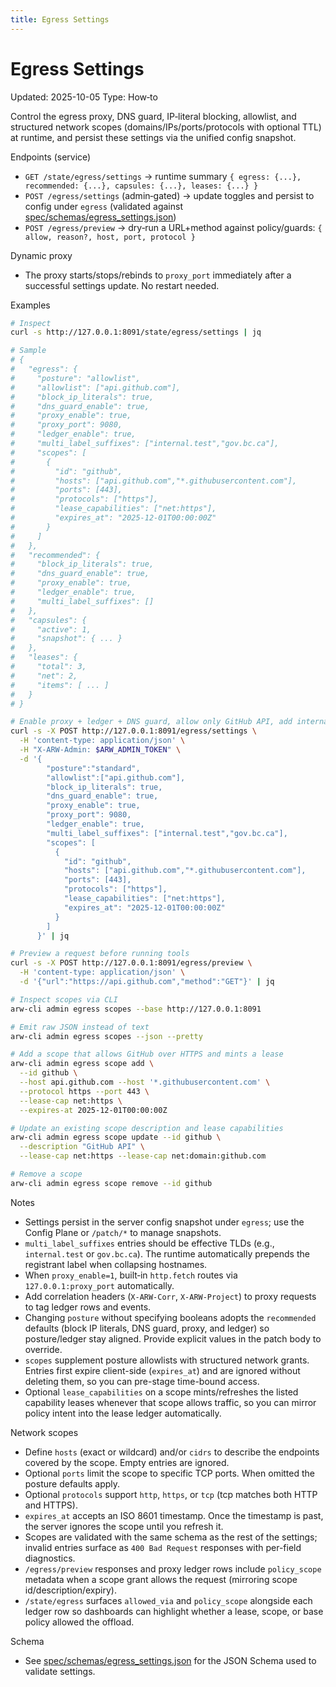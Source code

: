 ```yaml
---
title: Egress Settings
---
```


# Egress Settings
Updated: 2025-10-05
Type: How‑to

Control the egress proxy, DNS guard, IP‑literal blocking, allowlist, and structured network scopes (domains/IPs/ports/protocols with optional TTL) at runtime, and persist these settings via the unified config snapshot.

Endpoints (service)
- `GET /state/egress/settings` → runtime summary `{ egress: {...}, recommended: {...}, capsules: {...}, leases: {...} }`
- `POST /egress/settings` (admin‑gated) → update toggles and persist to config under `egress` (validated against [spec/schemas/egress_settings.json](https://github.com/t3hw00t/ARW/blob/main/spec/schemas/egress_settings.json))
- `POST /egress/preview` → dry‑run a URL+method against policy/guards: `{ allow, reason?, host, port, protocol }`

Dynamic proxy
- The proxy starts/stops/rebinds to `proxy_port` immediately after a successful settings update. No restart needed.

Examples
```bash
# Inspect
curl -s http://127.0.0.1:8091/state/egress/settings | jq

# Sample
# {
#   "egress": {
#     "posture": "allowlist",
#     "allowlist": ["api.github.com"],
#     "block_ip_literals": true,
#     "dns_guard_enable": true,
#     "proxy_enable": true,
#     "proxy_port": 9080,
#     "ledger_enable": true,
#     "multi_label_suffixes": ["internal.test","gov.bc.ca"],
#     "scopes": [
#       {
#         "id": "github",
#         "hosts": ["api.github.com","*.githubusercontent.com"],
#         "ports": [443],
#         "protocols": ["https"],
#         "lease_capabilities": ["net:https"],
#         "expires_at": "2025-12-01T00:00:00Z"
#       }
#     ]
#   },
#   "recommended": {
#     "block_ip_literals": true,
#     "dns_guard_enable": true,
#     "proxy_enable": true,
#     "ledger_enable": true,
#     "multi_label_suffixes": []
#   },
#   "capsules": {
#     "active": 1,
#     "snapshot": { ... }
#   },
#   "leases": {
#     "total": 3,
#     "net": 2,
#     "items": [ ... ]
#   }
# }

# Enable proxy + ledger + DNS guard, allow only GitHub API, add internal suffixes, persist
curl -s -X POST http://127.0.0.1:8091/egress/settings \
  -H 'content-type: application/json' \
  -H "X-ARW-Admin: $ARW_ADMIN_TOKEN" \
  -d '{
        "posture":"standard",
        "allowlist":["api.github.com"],
        "block_ip_literals": true,
        "dns_guard_enable": true,
        "proxy_enable": true,
        "proxy_port": 9080,
        "ledger_enable": true,
        "multi_label_suffixes": ["internal.test","gov.bc.ca"],
        "scopes": [
          {
            "id": "github",
            "hosts": ["api.github.com","*.githubusercontent.com"],
            "ports": [443],
            "protocols": ["https"],
            "lease_capabilities": ["net:https"],
            "expires_at": "2025-12-01T00:00:00Z"
          }
        ]
      }' | jq

# Preview a request before running tools
curl -s -X POST http://127.0.0.1:8091/egress/preview \
  -H 'content-type: application/json' \
  -d '{"url":"https://api.github.com","method":"GET"}' | jq

# Inspect scopes via CLI
arw-cli admin egress scopes --base http://127.0.0.1:8091

# Emit raw JSON instead of text
arw-cli admin egress scopes --json --pretty

# Add a scope that allows GitHub over HTTPS and mints a lease
arw-cli admin egress scope add \
  --id github \
  --host api.github.com --host '*.githubusercontent.com' \
  --protocol https --port 443 \
  --lease-cap net:https \
  --expires-at 2025-12-01T00:00:00Z

# Update an existing scope description and lease capabilities
arw-cli admin egress scope update --id github \
  --description "GitHub API" \
  --lease-cap net:https --lease-cap net:domain:github.com

# Remove a scope
arw-cli admin egress scope remove --id github
```

Notes
- Settings persist in the server config snapshot under `egress`; use the Config Plane or `/patch/*` to manage snapshots.
- `multi_label_suffixes` entries should be effective TLDs (e.g., `internal.test` or `gov.bc.ca`). The runtime automatically prepends the registrant label when collapsing hostnames.
- When `proxy_enable=1`, built‑in `http.fetch` routes via `127.0.0.1:proxy_port` automatically.
- Add correlation headers (`X-ARW-Corr`, `X-ARW-Project`) to proxy requests to tag ledger rows and events.
- Changing `posture` without specifying booleans adopts the `recommended` defaults (block IP literals, DNS guard, proxy, and ledger) so posture/ledger stay aligned. Provide explicit values in the patch body to override.
- `scopes` supplement posture allowlists with structured network grants. Entries first expire client-side (`expires_at`) and are ignored without deleting them, so you can pre-stage time-bound access.
- Optional `lease_capabilities` on a scope mints/refreshes the listed capability leases whenever that scope allows traffic, so you can mirror policy intent into the lease ledger automatically.

Network scopes
- Define `hosts` (exact or wildcard) and/or `cidrs` to describe the endpoints covered by the scope. Empty entries are ignored.
- Optional `ports` limit the scope to specific TCP ports. When omitted the posture defaults apply.
- Optional `protocols` support `http`, `https`, or `tcp` (tcp matches both HTTP and HTTPS).
- `expires_at` accepts an ISO 8601 timestamp. Once the timestamp is past, the server ignores the scope until you refresh it.
- Scopes are validated with the same schema as the rest of the settings; invalid entries surface as `400 Bad Request` responses with per-field diagnostics.
- `/egress/preview` responses and proxy ledger rows include `policy_scope` metadata when a scope grant allows the request (mirroring scope id/description/expiry).
- `/state/egress` surfaces `allowed_via` and `policy_scope` alongside each ledger row so dashboards can highlight whether a lease, scope, or base policy allowed the offload.

Schema
- See [spec/schemas/egress_settings.json](https://github.com/t3hw00t/ARW/blob/main/spec/schemas/egress_settings.json) for the JSON Schema used to validate settings.
